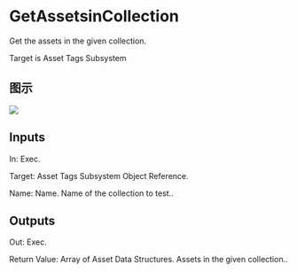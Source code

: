 # GetAssetsinCollection

Get the assets in the given collection.

Target is Asset Tags Subsystem

## 图示

![]($-20221218-18013482.png)

## Inputs

In: Exec.

Target: Asset Tags Subsystem Object Reference.

Name: Name. Name of the collection to test..  

## Outputs

Out: Exec.

Return Value: Array of Asset Data Structures. Assets in the given collection..

